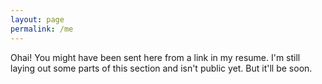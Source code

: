 ```yaml
---
layout: page
permalink: /me
---
```


Ohai! You might have been sent here from a link in my resume. I'm still laying
out some parts of this section and isn't public yet. But it'll be soon.
